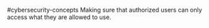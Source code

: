#cybersecurity-concepts 
Making sure that authorized users can only access what they are allowed to use.